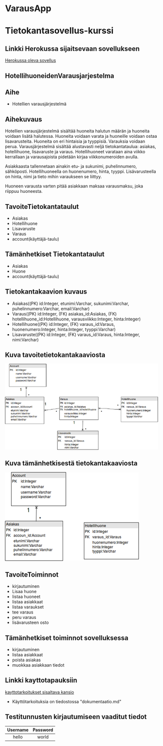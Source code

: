 
# VarausApp

# Tietokantasovellus-kurssi

## Linkki Herokussa sijaitsevaan sovellukseen
[Herokussa oleva sovellus](https://tsoha-varaussovellus.herokuapp.com/)


## HotellihuoneidenVarausjarjestelma

## Aihe
- Hotellien varausjärjestelmä

## Aihekuvaus

Hotellien varausjärjestelmä sisältää huoneita halutun määrän ja huoneita voidaan lisätä halutessa. Huoneita voidaan varata ja huoneille voidaan ostaa lisavarusteita. Huoneita on eri hintaisia ja tyyppisiä. Varauksia voidaan perua. Varausjärjestelmä sisältää alustavasti neljä tietokantataulua: asiakas, hotellihuone, lisavaruste ja varaus. Hotellihuoneet varataan aina viikko kerrallaan ja varausajoista pidetään kirjaa viikkonumeroiden avulla.

Asiakkaasta tallennetaan ainakin etu- ja sukunimi, puhelinnumero, sähköposti. Hotellihuoneella on huonenumero, hinta, tyyppi. Lisävarusteella on hinta, nimi ja tieto mihin varaukseen se liittyy.

Huoneen varausta varten pitää asiakkaan maksaa varausmaksu, joka riippuu huoneesta. 


## TavoiteTietokantataulut
- Asiakas
- Hotellihuone 
- Lisavaruste
- Varaus
- account(käyttäjä-taulu)

## Tämänhetkiset Tietokantataulut
- Asiakas
- Huone
- account(käyttäjä-taulu)


## Tietokantakaavion kuvaus
- Asiakas((PK) id:Integer, etunimi:Varchar, sukunimi:Varchar, puhelinnumero:Varchar, email:Varchar)
- Varaus((PK) id:Integer, (FK) asiakas_id:Asiakas, (FK) hotellihuone_id:Hotellihuone, varausviikko:Integer, hinta:Integer)
- Hotellihuone((PK) id:Integer, (FK) varaus_id:Varaus, huonenumero:Integer, hinta:Integer, tyyppi:Varchar)
- Lisavaruste((PK) id:Integer, (FK) varaus_id:Varaus, hinta:Integer, nimi:Varchar)

## Kuva tavoitetietokantakaaviosta
![alt text](https://github.com/toasterkone/HotellihuoneidenVarausjarjestelma/blob/master/documentation/tietokantakaaviot/tavoite_tietokantakaavio.png "Tavoitetietokantakaavio")

## Kuva tämänhetkisestä tietokantakaaviosta
![alt text](https://github.com/toasterkone/HotellihuoneidenVarausjarjestelma/blob/master/documentation/tietokantakaaviot/toteutunut_1.png "Toteutunut tietokantakaavio")

## TavoiteToiminnot

- kirjautuminen
- Lisaa huone
- listaa huoneet
- listaa asiakkaat
- listaa varaukset
- tee varaus
- peru varaus
- lisävarusteen osto

## Tämänhetkiset toiminnot sovelluksessa
- kirjautuminen
- listaa asiakkaat
- poista asiakas
- muokkaa asiakkaan tiedot

## Linkki kayttotapauksiin
[kayttotarkoitukset sisaltava kansio](https://github.com/toasterkone/HotellihuoneidenVarausjarjestelma/tree/master/documentation )
- Käyttötarkoituksia on tiedostossa "dokumentaatio.md"

## Testitunnusten kirjautumiseen vaaditut tiedot

| Username | Password |
|:--------:|:--------:|
| hello    |    world |






